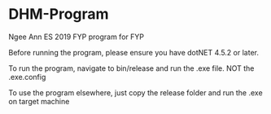 # DHM-Program
Ngee Ann ES 2019 FYP program for FYP

Before running the program, please ensure you have dotNET 4.5.2 or later.

To run the program, navigate to bin/release and run the .exe file. NOT the .exe.config

To use the program elsewhere, just copy the release folder and run the .exe on target machine

